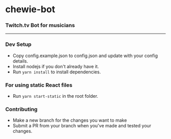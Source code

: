 # chewie-bot
### Twitch.tv Bot for musicians

---

### Dev Setup
- Copy config.example.json to config.json and update with your config details.
- Install nodejs if you don't already have it.
- Run `yarn install` to install dependencies.

### For using static React files
- Run `yarn start-static` in the root folder.

### Contributing
- Make a new branch for the changes you want to make
- Submit a PR from your branch when you've made and tested your changes.
